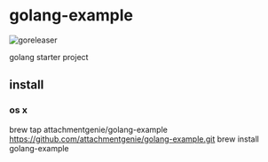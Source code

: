 # golang-example

![goreleaser](https://github.com/attachmentgenie/golang-example/workflows/goreleaser/badge.svg)

golang starter project

## install

### os x
brew tap attachmentgenie/golang-example https://github.com/attachmentgenie/golang-example.git
brew install golang-example